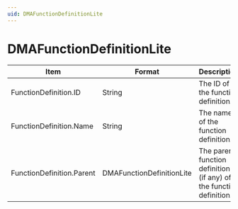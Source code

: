 ```yaml
---
uid: DMAFunctionDefinitionLite
---
```


# DMAFunctionDefinitionLite

| Item                       | Format                     | Description                                                         |
|----------------------------|----------------------------|---------------------------------------------------------------------|
| FunctionDefinition.ID      | String                     | The ID of the function definition.                                  |
| FunctionDefinition.Name    | String                     | The name of the function definition.                                |
| FunctionDefinition.Parent | DMAFunctionDefinitionLite | The parent function definition (if any) of the function definition. |
